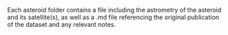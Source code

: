 Each asteroid folder contains a file including the astrometry of the asteroid and its satellite(s), as well as a .md file referencing the original publication of the dataset and any relevant notes.
